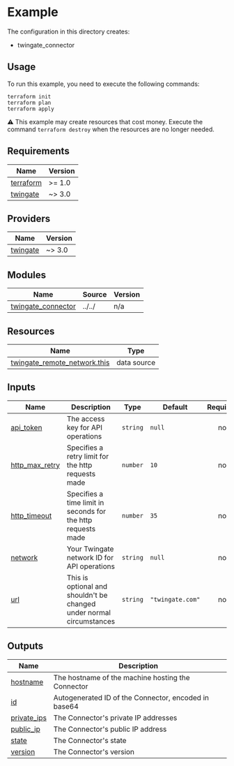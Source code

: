 # Example

The configuration in this directory creates:

* twingate_connector

## Usage

To run this example, you need to execute the following commands:

```shell
terraform init
terraform plan
terraform apply
```

:warning: This example may create resources that cost money. Execute the
command `terraform destroy` when the resources are no longer needed.

<!-- BEGIN_TF_DOCS -->
## Requirements

| Name | Version |
|------|---------|
| <a name="requirement_terraform"></a> [terraform](#requirement\_terraform) | >= 1.0 |
| <a name="requirement_twingate"></a> [twingate](#requirement\_twingate) | ~> 3.0 |

## Providers

| Name | Version |
|------|---------|
| <a name="provider_twingate"></a> [twingate](#provider\_twingate) | ~> 3.0 |

## Modules

| Name | Source | Version |
|------|--------|---------|
| <a name="module_twingate_connector"></a> [twingate\_connector](#module\_twingate\_connector) | ../../ | n/a |

## Resources

| Name | Type |
|------|------|
| [twingate_remote_network.this](https://registry.terraform.io/providers/twingate/twingate/latest/docs/data-sources/remote_network) | data source |

## Inputs

| Name | Description | Type | Default | Required |
|------|-------------|------|---------|:--------:|
| <a name="input_api_token"></a> [api\_token](#input\_api\_token) | The access key for API operations | `string` | `null` | no |
| <a name="input_http_max_retry"></a> [http\_max\_retry](#input\_http\_max\_retry) | Specifies a retry limit for the http requests made | `number` | `10` | no |
| <a name="input_http_timeout"></a> [http\_timeout](#input\_http\_timeout) | Specifies a time limit in seconds for the http requests made | `number` | `35` | no |
| <a name="input_network"></a> [network](#input\_network) | Your Twingate network ID for API operations | `string` | `null` | no |
| <a name="input_url"></a> [url](#input\_url) | This is optional and shouldn't be changed under normal circumstances | `string` | `"twingate.com"` | no |

## Outputs

| Name | Description |
|------|-------------|
| <a name="output_hostname"></a> [hostname](#output\_hostname) | The hostname of the machine hosting the Connector |
| <a name="output_id"></a> [id](#output\_id) | Autogenerated ID of the Connector, encoded in base64 |
| <a name="output_private_ips"></a> [private\_ips](#output\_private\_ips) | The Connector's private IP addresses |
| <a name="output_public_ip"></a> [public\_ip](#output\_public\_ip) | The Connector's public IP address |
| <a name="output_state"></a> [state](#output\_state) | The Connector's state |
| <a name="output_version"></a> [version](#output\_version) | The Connector's version |
<!-- END_TF_DOCS -->
